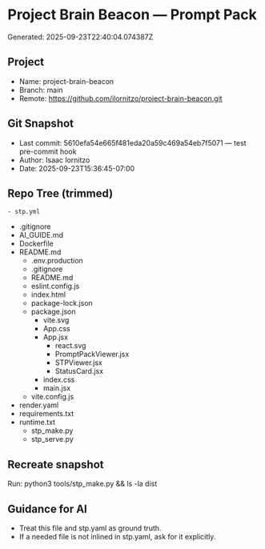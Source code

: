 # Project Brain Beacon — Prompt Pack
Generated: 2025-09-23T22:40:04.074387Z

## Project
- Name: project-brain-beacon
- Branch: main
- Remote: https://github.com/ilornitzo/project-brain-beacon.git

## Git Snapshot
- Last commit: 5610efa54e665f481eda20a59c469a54eb7f5071 — test pre-commit hook
- Author: Isaac lornitzo
- Date: 2025-09-23T15:36:45-07:00

## Repo Tree (trimmed)
    - stp.yml
- .gitignore
- AI_GUIDE.md
- Dockerfile
- README.md
  - .env.production
  - .gitignore
  - README.md
  - eslint.config.js
  - index.html
  - package-lock.json
  - package.json
    - vite.svg
    - App.css
    - App.jsx
      - react.svg
      - PromptPackViewer.jsx
      - STPViewer.jsx
      - StatusCard.jsx
    - index.css
    - main.jsx
  - vite.config.js
- render.yaml
- requirements.txt
- runtime.txt
  - stp_make.py
  - stp_serve.py

## Recreate snapshot
Run: python3 tools/stp_make.py  &&  ls -la dist

## Guidance for AI
- Treat this file and stp.yaml as ground truth.
- If a needed file is not inlined in stp.yaml, ask for it explicitly.

